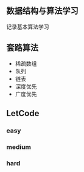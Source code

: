 ## 数据结构与算法学习

记录基本算法学习

## 套路算法

- 稀疏数组
- 队列
- 链表
- 深度优先
- 广度优先

## LetCode

### easy

### medium

### hard
